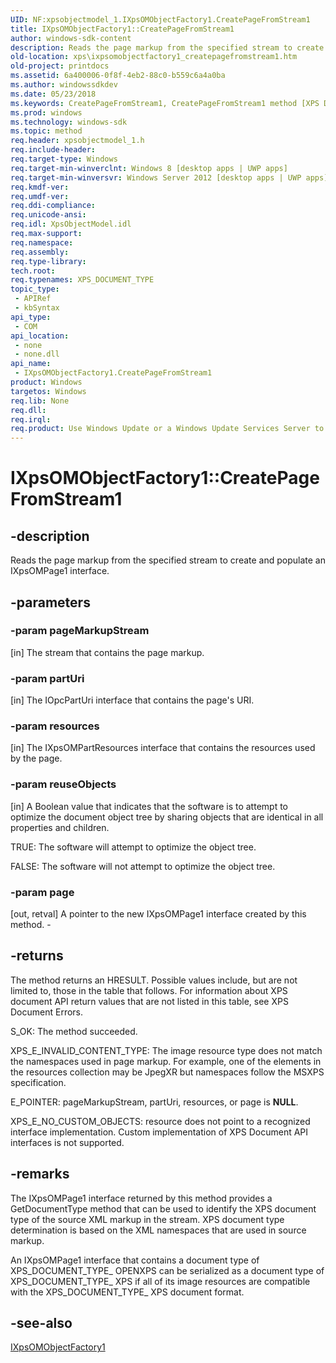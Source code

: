 ```yaml
---
UID: NF:xpsobjectmodel_1.IXpsOMObjectFactory1.CreatePageFromStream1
title: IXpsOMObjectFactory1::CreatePageFromStream1
author: windows-sdk-content
description: Reads the page markup from the specified stream to create and populate an IXpsOMPage1 interface.
old-location: xps\ixpsomobjectfactory1_createpagefromstream1.htm
old-project: printdocs
ms.assetid: 6a400006-0f8f-4eb2-88c0-b559c6a4a0ba
ms.author: windowssdkdev
ms.date: 05/23/2018
ms.keywords: CreatePageFromStream1, CreatePageFromStream1 method [XPS Documents and Packaging], CreatePageFromStream1 method [XPS Documents and Packaging],IXpsOMObjectFactory1 interface, IXpsOMObjectFactory1 interface [XPS Documents and Packaging],CreatePageFromStream1 method, IXpsOMObjectFactory1.CreatePageFromStream1, IXpsOMObjectFactory1::CreatePageFromStream1, xps.ixpsomobjectfactory1_createpagefromstream1, xpsobjectmodel_1/IXpsOMObjectFactory1::CreatePageFromStream1
ms.prod: windows
ms.technology: windows-sdk
ms.topic: method
req.header: xpsobjectmodel_1.h
req.include-header: 
req.target-type: Windows
req.target-min-winverclnt: Windows 8 [desktop apps | UWP apps]
req.target-min-winversvr: Windows Server 2012 [desktop apps | UWP apps]
req.kmdf-ver: 
req.umdf-ver: 
req.ddi-compliance: 
req.unicode-ansi: 
req.idl: XpsObjectModel.idl
req.max-support: 
req.namespace: 
req.assembly: 
req.type-library: 
tech.root: 
req.typenames: XPS_DOCUMENT_TYPE
topic_type:
 - APIRef
 - kbSyntax
api_type:
 - COM
api_location:
 - none
 - none.dll
api_name:
 - IXpsOMObjectFactory1.CreatePageFromStream1
product: Windows
targetos: Windows
req.lib: None
req.dll: 
req.irql: 
req.product: Use Windows Update or a Windows Update Services Server to retrieve the update on Windows XP.
---
```


# IXpsOMObjectFactory1::CreatePageFromStream1


## -description


Reads the page markup from the specified stream to create and populate an IXpsOMPage1 interface.


## -parameters




### -param pageMarkupStream

[in]            The stream that contains the page markup.


### -param partUri

[in]            The IOpcPartUri interface that contains the page's URI.


### -param resources

[in]            The IXpsOMPartResources interface that contains the resources used by the page.


### -param reuseObjects

[in]            A Boolean value that indicates that the software is to attempt to optimize the document object tree by sharing objects that are identical in all properties and children. 

TRUE: The software will attempt to optimize the object tree.

FALSE: The software will not attempt to optimize the object tree.


### -param page

[out, retval]   A pointer to the new IXpsOMPage1 interface created by this method. - 


## -returns



The method returns an HRESULT. Possible values include, but are not limited to, those in the table that follows. For information about XPS document API return values that are not listed in this table, see XPS Document Errors.

S_OK:  The method succeeded. 

XPS_E_INVALID_CONTENT_TYPE: The image resource type does not match the namespaces used in page markup. For example, one of the elements in the resources collection may be JpegXR but namespaces follow the MSXPS specification. 

E_POINTER: pageMarkupStream, partUri, resources, or page is <b>NULL</b>.

XPS_E_NO_CUSTOM_OBJECTS: resource does not point to a recognized interface implementation. Custom implementation of XPS Document API interfaces is not supported.




## -remarks



The IXpsOMPage1 interface returned by this method provides a GetDocumentType method that can be used to identify the XPS document type of the source XML markup in the stream. XPS document type determination is based on the XML namespaces that are used in source markup.

An IXpsOMPage1 interface that contains a document type of XPS_DOCUMENT_TYPE_ OPENXPS can be serialized as a document type of XPS_DOCUMENT_TYPE_ XPS if all of its image resources are compatible with the XPS_DOCUMENT_TYPE_ XPS document format.




## -see-also




<a href="https://msdn.microsoft.com/f013e59d-83ae-453f-9cc5-9a8230729128">IXpsOMObjectFactory1</a>
 

 

